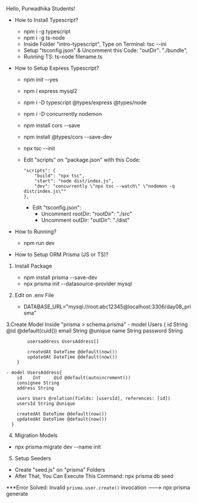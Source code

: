 Hello, Purwadhika Students!

+ How to Install Typescript?
  - npm i -g typescript
  - npm i -g ts-node
  - Inside Folder "intro-typescript", Type on Terminal: tsc --ini
  - Setup "tsconfig.json" & Uncomment this Code: "outDir": "./bundle",
  - Running TS: ts-node filename.ts

+ How to Setup Express Typescript?
  - npm init --yes
  - npm i express mysql2
  - npm i -D typescript @types/express @types/node
  - npm i -D concurrently nodemon
  - npm install cors --save
  - npm install @types/cors --save-dev
  - npx tsc --init
  - Edit "scripts" on "package.json" with this Code:
    
        "scripts": {
            "build": "npx tsc",
            "start": "node dist/index.js",
            "dev": "concurrently \"npx tsc --watch\" \"nodemon -q dist/index.js\""
        },
    - Edit "tsconfig.json":
      - Uncomment rootDir:  "rootDir": "./src"
      - Uncomment outDir:   "outDir": "./dist"

+ How to Running?
  - npm run dev

+ How to Setup ORM Prisma (JS or TS)?
1. Install Package
     - npm install prisma --save-dev
     - npx prisma init --datasource-provider mysql

3. Edit on .env File
     - DATABASE_URL="mysql://root:abc12345@localhost:3306/day08_prisma"

3.Create Model Inside "prisma > schema.prisma"
    - model Users {
            id    String     @id @default(cuid())
            email String  @unique
            name  String
            password String
          
            usersaddress UsersAddress[]
          
            createdAt DateTime @default(now()) 
            updatedAt DateTime @default(now()) 
        }
  
    - model UsersAddress{
        id    Int     @id @default(autoincrement())
        consignee String 
        address String
      
        users Users @relation(fields: [usersId], references: [id])
        usersId String @unique  
      
        createdAt DateTime @default(now()) 
        updatedAt DateTime @default(now()) 
      }

4. Migration Models
  - npx prisma migrate dev --name init

5. Setup Seeders
  - Create "seed.js" on "prisma" Folders
  - After That, You Can Execute This Command: npx prisma db seed

***Error Solved:
Invalid `prisma.user.create()` invocation ---> npx prisma generate
